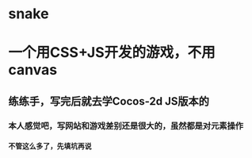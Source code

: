 # snake
<h1>一个用CSS+JS开发的游戏，不用canvas</h1>
<h2>练练手，写完后就去学Cocos-2d JS版本的</h2>
<h3>本人感觉吧，写网站和游戏差别还是很大的，虽然都是对元素操作</h3>
<h4>不管这么多了，先填坑再说</h4>
